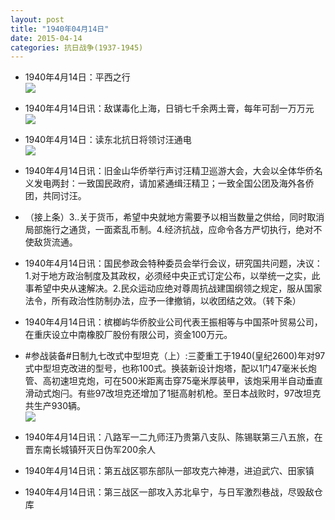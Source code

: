 ```yaml
---
layout: post
title: "1940年04月14日"
date: 2015-04-14
categories: 抗日战争(1937-1945)
---
```


<meta name="referrer" content="no-referrer" />

- 1940年4月14日：平西之行 <br/><img src="https://ww1.sinaimg.cn/large/aca367d8jw1er5gbjwd26j20jr1d8tom.jpg" />

- 1940年4月14日讯：敌谋毒化上海，日销七千余两土膏，每年可刮一万万元 <br/><img src="https://ww3.sinaimg.cn/large/aca367d8jw1er5elpnu32j205r0d1q3j.jpg" />

- 1940年4月14日：读东北抗日将领讨汪通电 <br/><img src="https://ww3.sinaimg.cn/large/aca367d8jw1er5cvh9jqhj211i0hhwlk.jpg" />

- 1940年4月14日讯：旧金山华侨举行声讨汪精卫巡游大会，大会以全体华侨名义发电两封：一致国民政府，请加紧通缉汪精卫；一致全国公团及海外各侨团，共同讨汪。 

- （接上条）3..关于货币，希望中央就地方需要予以相当数量之供给，同时取消局部施行之通货，一面紊乱币制。4.经济抗战，应命令各方严切执行，绝对不使敌货流通。 

- 1940年4月14日讯：国民参政会特种委员会举行会议，研究国共问题，决议：1.对于地方政治制度及其政权，必须经中央正式订定公布，以举统一之实，此事希望中央从速解决。2.民众运动应绝对尊周抗战建国纲领之规定，服从国家法令，所有政治性防制办法，应予一律撤销，以收团结之效。（转下条） 

- 1940年4月14日讯：槟榔屿华侨胶业公司代表王振相等与中国茶叶贸易公司，在重庆设立中南橡胶厂股份有限公司，资金100万元。 

- #参战装备#日制九七改式中型坦克（上）:三菱重工于1940(皇纪2600)年对97式中型坦克改进的型号，也称100式。换装新设计炮塔，配以1门47毫米长炮管、高初速坦克炮，可在500米距离击穿75毫米厚装甲，该炮采用半自动垂直滑动式炮闩。有些97改坦克还增加了1挺高射机枪。至日本战败时，97改坦克共生产930辆。 <br/><img src="https://ww2.sinaimg.cn/large/aca367d8jw1er4v8bdh7lj20fa0twn4h.jpg" />

- 1940年4月14日讯：八路军一二九师汪乃贵第八支队、陈锡联第三八五旅，在晋东南长城镇歼灭日伪军200余人 

- 1940年4月14日讯：第五战区鄂东部队一部攻克六神港，进迫武穴、田家镇 

- 1940年4月14日讯：第三战区一部攻入苏北阜宁，与日军激烈巷战，尽毁敌仓库 

